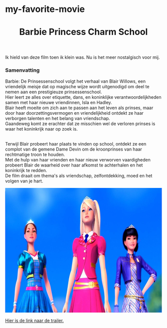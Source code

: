 # my-favorite-movie
<!DOCTYPE html>
<html lang="en">
<head>
    <meta charset="UTF-8">
    <meta name="viewport" content="width=device-width, initial-scale=1.0">
    <title>Barbie Princess Charm School</title>
 <header><h1>Barbie Princess Charm School</h1></header>
    <p>Ik hield van deze film toen ik klein was. Nu is het meer nostalgisch voor mij.</p>

<section>
        <h3>Samenvatting</h3>
        <p>Barbie: De Prinsessenschool volgt het verhaal van Blair Willows, een vriendelijk meisje dat op magische wijze wordt uitgenodigd om deel te nemen aan een prestigieuze prinsessenschool. 
            <br>Hier leert ze alles over etiquette, dans, en koninklijke verantwoordelijkheden samen met haar nieuwe vriendinnen, Isla en Hadley.
            <br>Blair heeft moeite om zich aan te passen aan het leven als prinses, maar door haar doorzettingsvermogen en vriendelijkheid ontdekt ze haar verborgen talenten en het belang van vriendschap.
            <br>Gaandeweg komt ze erachter dat ze misschien wel de verloren prinses is waar het koninkrijk naar op zoek is.
        </p>
        <p>
            <br>Terwijl Blair probeert haar plaats te vinden op school, ontdekt ze een complot van de gemene Dame Devin om de kroonprinses van haar rechtmatige troon te houden.
            <br>Met de hulp van haar vrienden en haar nieuw verworven vaardigheden probeert Blair de waarheid over haar afkomst te achterhalen en het koninkrijk te redden. 
            <br>De film draait om thema's als vriendschap, zelfontdekking, moed en het volgen van je hart.
        </p>
    </section>

<img src="/img/barbiefoto.jpg" alt="Barbie en vriendinnen" style="width: 700px;height: 400px;"> 

<a href="https://www.youtube.com/watch?v=GztMg3c2EgQ" title="Barbie Princess Charm School">Hier is de link naar de trailer.</a> 

</head>
</html>
